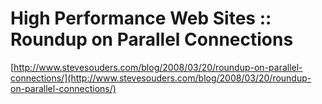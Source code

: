 <!--
id: 1649705034
link: http://tumblr.atmos.org/post/1649705034/high-performance-web-sites-roundup-on-parallel
slug: high-performance-web-sites-roundup-on-parallel
date: Mon Nov 22 2010 10:25:27 GMT-0800 (PST)
publish: 2010-11-022
tags: 
title: High Performance Web Sites :: Roundup on Parallel Connections
-->


High Performance Web Sites :: Roundup on Parallel Connections
=============================================================

[http://www.stevesouders.com/blog/2008/03/20/roundup-on-parallel-connections/](http://www.stevesouders.com/blog/2008/03/20/roundup-on-parallel-connections/)

